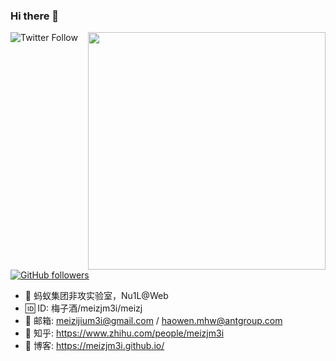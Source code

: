 ### Hi there 👋

<img align='right' src="https://blog-pic-meizj.oss-cn-shanghai.aliyuncs.com/2022/03/zsxq.png" width="380">

![Twitter Follow](https://img.shields.io/twitter/follow/Meizjm3i?style=social)
[![GitHub followers](https://img.shields.io/github/followers/meizjm3i?style=social)](https://www.github.com/meizjm3i)

- 🤔 蚂蚁集团非攻实验室，Nu1L@Web
- 🆔 ID: 梅子酒/meizjm3i/meizj
- 📮 邮箱: meizijium3i@gmail.com / haowen.mhw@antgroup.com
- 💬 知乎: https://www.zhihu.com/people/meizjm3i
- 📖 博客: https://meizjm3i.github.io/

